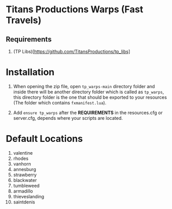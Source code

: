 # Titans Productions Warps (Fast Travels)

## Requirements

1. (TP Libs)[https://github.com/TitansProductions/tp_libs]

# Installation

1. When opening the zip file, open `tp_warps-main` directory folder and inside there will be another directory folder which is called as `tp_warps`, this directory folder is the one that should be exported to your resources (The folder which contains `fxmanifest.lua`).

2. Add `ensure tp_warps` after the **REQUIREMENTS** in the resources.cfg or server.cfg, depends where your scripts are located.

# Default Locations

1. valentine
2. rhodes
3. vanhorn
4. annesburg
5. strawberry
6. blackwater
7. tumbleweed
8. armadillo
9. thieveslanding
10. saintdenis
